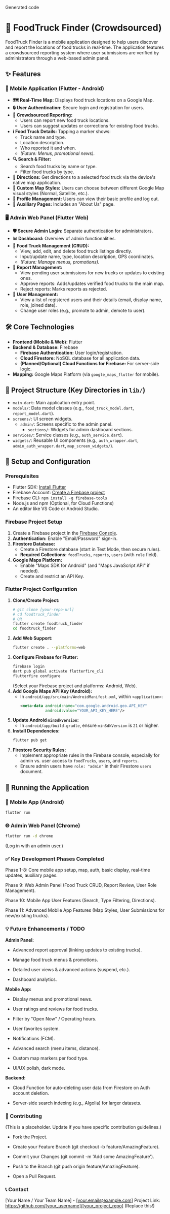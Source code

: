 Generated code
# 🚚 FoodTruck Finder (Crowdsourced)

FoodTruck Finder is a mobile application designed to help users discover and report the locations of food trucks in real-time. The application features a crowdsourced reporting system where user submissions are verified by administrators through a web-based admin panel.

## ✨ Features

### 📱 Mobile Application (Flutter - Android)
*   **🗺️ Real-Time Map:** Displays food truck locations on a Google Map.
*   **🔒 User Authentication:** Secure login and registration for users.
*   **📢 Crowdsourced Reporting:**
    *   Users can report new food truck locations.
    *   Users can suggest updates or corrections for existing food trucks.
*   **ℹ️ Food Truck Details:** Tapping a marker shows:
    *   Truck name and type.
    *   Location description.
    *   Who reported it and when.
    *   *(Future: Menus, promotional news).*
*   **🔍 Search & Filter:**
    *   Search food trucks by name or type.
    *   Filter food trucks by type.
*   **🚗 Directions:** Get directions to a selected food truck via the device's native map application.
*   **🎨 Custom Map Styles:** Users can choose between different Google Map visual styles (Normal, Satellite, etc.).
*   **👤 Profile Management:** Users can view their basic profile and log out.
*   **📄 Auxiliary Pages:** Includes an "About Us" page.

### 🖥️ Admin Web Panel (Flutter Web)
*   **🛡️ Secure Admin Login:** Separate authentication for administrators.
*   **📊 Dashboard:** Overview of admin functionalities.
*   **🍔 Food Truck Management (CRUD):**
    *   View, add, edit, and delete food truck listings directly.
    *   Input/update name, type, location description, GPS coordinates.
    *   *(Future: Manage menus, promotions).*
*   **📝 Report Management:**
    *   View pending user submissions for new trucks or updates to existing ones.
    *   Approve reports: Adds/updates verified food trucks to the main map.
    *   Reject reports: Marks reports as rejected.
*   **👥 User Management:**
    *   View a list of registered users and their details (email, display name, role, joined date).
    *   Change user roles (e.g., promote to admin, demote to user).

## 🛠️ Core Technologies
*   **Frontend (Mobile & Web):** Flutter
*   **Backend & Database:** Firebase
    *   **Firebase Authentication:** User login/registration.
    *   **Cloud Firestore:** NoSQL database for all application data.
    *   **(Planned/Optional) Cloud Functions for Firebase:** For server-side logic.
*   **Mapping:** Google Maps Platform (via `google_maps_flutter` for mobile).

## 📂 Project Structure (Key Directories in `lib/`)
*   `main.dart`: Main application entry point.
*   `models/`: Data model classes (e.g., `food_truck_model.dart`, `report_model.dart`).
*   `screens/`: UI screen widgets.
    *   `admin/`: Screens specific to the admin panel.
        *   `sections/`: Widgets for admin dashboard sections.
*   `services/`: Service classes (e.g., `auth_service.dart`).
*   `widgets/`: Reusable UI components (e.g., `auth_wrapper.dart`, `admin_auth_wrapper.dart`, `map_screen_widgets/`).

## 🚀 Setup and Configuration

### Prerequisites
*   Flutter SDK: [Install Flutter](https://flutter.dev/docs/get-started/install)
*   Firebase Account: [Create a Firebase project](https://firebase.google.com/)
*   Firebase CLI: `npm install -g firebase-tools`
*   Node.js and npm (Optional, for Cloud Functions)
*   An editor like VS Code or Android Studio.

### Firebase Project Setup
1.  Create a Firebase project in the [Firebase Console](https://console.firebase.google.com/).
2.  **Authentication:** Enable "Email/Password" sign-in.
3.  **Firestore Database:**
    *   Create a Firestore database (start in Test Mode, then secure rules).
    *   **Required Collections:** `foodTrucks`, `reports`, `users` (with `role` field).
4.  **Google Maps Platform:**
    *   Enable "Maps SDK for Android" (and "Maps JavaScript API" if needed).
    *   Create and restrict an API Key.

### Flutter Project Configuration
1.  **Clone/Create Project:**
    ```bash
    # git clone [your-repo-url]
    # cd foodtruck_finder
    # OR
    flutter create foodtruck_finder
    cd foodtruck_finder
    ```
2.  **Add Web Support:**
    ```bash
    flutter create . --platforms=web
    ```
3.  **Configure Firebase for Flutter:**
    ```bash
    firebase login
    dart pub global activate flutterfire_cli
    flutterfire configure
    ```
    (Select your Firebase project and platforms: Android, Web).
4.  **Add Google Maps API Key (Android):**
    *   In `android/app/src/main/AndroidManifest.xml`, within `<application>`:
        ```xml
        <meta-data android:name="com.google.android.geo.API_KEY"
                   android:value="YOUR_API_KEY_HERE"/>
        ```
5.  **Update Android `minSdkVersion`:**
    *   In `android/app/build.gradle`, ensure `minSdkVersion` is `21` or higher.
6.  **Install Dependencies:**
    ```bash
    flutter pub get
    ```
7.  **Firestore Security Rules:**
    *   Implement appropriate rules in the Firebase console, especially for admin vs. user access to `foodTrucks`, `users`, and `reports`.
    *   Ensure admin users have `role: "admin"` in their Firestore `users` document.

## 🏃 Running the Application

### 📱 Mobile App (Android)
```bash
flutter run
```

### 🌐 Admin Web Panel (Chrome)
```bash
flutter run -d chrome
```

(Log in with an admin user.)

### ✅ Key Development Phases Completed

Phase 1-8: Core mobile app setup, map, auth, basic display, real-time updates, auxiliary pages.

Phase 9: Web Admin Panel (Food Truck CRUD, Report Review, User Role Management).

Phase 10: Mobile App User Features (Search, Type Filtering, Directions).

Phase 11: Advanced Mobile App Features (Map Styles, User Submissions for new/existing trucks).

### 💡 Future Enhancements / TODO
**Admin Panel:**

   *   Advanced report approval (linking updates to existing trucks).

   *   Manage food truck menus & promotions.

   *   Detailed user views & advanced actions (suspend, etc.).

   *   Dashboard analytics.

**Mobile App:**

   *   Display menus and promotional news.

   *   User ratings and reviews for food trucks.

   *   Filter by "Open Now" / Operating hours.

   *   User favorites system.

   *   Notifications (FCM).

   *   Advanced search (menu items, distance).

   *   Custom map markers per food type.

   *   UI/UX polish, dark mode.

**Backend:**

   *   Cloud Function for auto-deleting user data from Firestore on Auth account deletion.

   *   Server-side search indexing (e.g., Algolia) for larger datasets.

### 🤝 Contributing

(This is a placeholder. Update if you have specific contribution guidelines.)

   *   Fork the Project.

   *   Create your Feature Branch (git checkout -b feature/AmazingFeature).

   *   Commit your Changes (git commit -m 'Add some AmazingFeature').

   *   Push to the Branch (git push origin feature/AmazingFeature).

   *   Open a Pull Request.


### 📞 Contact

[Your Name / Your Team Name] - [your.email@example.com]
Project Link: https://github.com/[your_username]/[your_project_repo] (Replace this!)
